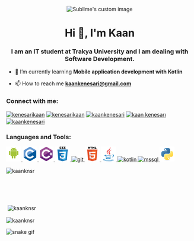 <p align="center">
  <img src="https://media.giphy.com/media/TjPipokaxYJVHPPWPY/giphy.gif?cid=ecf05e47ild20aplp5oiebgocgdcf8r9jiaaqd0xwezx5fzk&ep=v1_gifs_search&rid=giphy.gif&ct=g" alt="Sublime's custom image"/>
</p>
<h1 align="center">Hi 👋, I'm Kaan</h1>
<h3 align="center">I am an IT student at Trakya University and I am dealing with Software Development.</h3>

- 🌱 I’m currently learning **Mobile application development with Kotlin**

- 📫 How to reach me **kaankenesari@gmail.com**

<h3 align="left">Connect with me:</h3>
<p align="left">
<a href="https://twitter.com/kenesarikaan" target="blank"><img align="center" src="https://raw.githubusercontent.com/rahuldkjain/github-profile-readme-generator/master/src/images/icons/Social/twitter.svg" alt="kenesarikaan" height="30" width="40" /></a>
<a href="https://linkedin.com/in/kenesarikaan" target="blank"><img align="center" src="https://raw.githubusercontent.com/rahuldkjain/github-profile-readme-generator/master/src/images/icons/Social/linked-in-alt.svg" alt="kenesarikaan" height="30" width="40" /></a>
<a href="https://instagram.com/kaankenesari" target="blank"><img align="center" src="https://raw.githubusercontent.com/rahuldkjain/github-profile-readme-generator/master/src/images/icons/Social/instagram.svg" alt="kaankenesari" height="30" width="40" /></a>
<a href="https://www.youtube.com/c/kaan kenesarı" target="blank"><img align="center" src="https://raw.githubusercontent.com/rahuldkjain/github-profile-readme-generator/master/src/images/icons/Social/youtube.svg" alt="kaan kenesarı" height="30" width="40" /></a>
<a href="https://www.hackerrank.com/kaankenesari" target="blank"><img align="center" src="https://raw.githubusercontent.com/rahuldkjain/github-profile-readme-generator/master/src/images/icons/Social/hackerrank.svg" alt="kaankenesari" height="30" width="40" /></a>
</p>

<h3 align="left">Languages and Tools:</h3>
<p align="left"> <a href="https://developer.android.com" target="_blank" rel="noreferrer"> <img src="https://raw.githubusercontent.com/devicons/devicon/master/icons/android/android-original-wordmark.svg" alt="android" width="40" height="40"/> </a> <a href="https://www.cprogramming.com/" target="_blank" rel="noreferrer"> <img src="https://raw.githubusercontent.com/devicons/devicon/master/icons/c/c-original.svg" alt="c" width="40" height="40"/> </a> <a href="https://www.w3schools.com/cs/" target="_blank" rel="noreferrer"> <img src="https://raw.githubusercontent.com/devicons/devicon/master/icons/csharp/csharp-original.svg" alt="csharp" width="40" height="40"/> </a> <a href="https://www.w3schools.com/css/" target="_blank" rel="noreferrer"> <img src="https://raw.githubusercontent.com/devicons/devicon/master/icons/css3/css3-original-wordmark.svg" alt="css3" width="40" height="40"/> </a> <a href="https://git-scm.com/" target="_blank" rel="noreferrer"> <img src="https://www.vectorlogo.zone/logos/git-scm/git-scm-icon.svg" alt="git" width="40" height="40"/> </a> <a href="https://www.w3.org/html/" target="_blank" rel="noreferrer"> <img src="https://raw.githubusercontent.com/devicons/devicon/master/icons/html5/html5-original-wordmark.svg" alt="html5" width="40" height="40"/> </a> <a href="https://www.java.com" target="_blank" rel="noreferrer"> <img src="https://raw.githubusercontent.com/devicons/devicon/master/icons/java/java-original.svg" alt="java" width="40" height="40"/> </a> <a href="https://kotlinlang.org" target="_blank" rel="noreferrer"> <img src="https://www.vectorlogo.zone/logos/kotlinlang/kotlinlang-icon.svg" alt="kotlin" width="40" height="40"/> </a> <a href="https://www.microsoft.com/en-us/sql-server" target="_blank" rel="noreferrer"> <img src="https://www.svgrepo.com/show/303229/microsoft-sql-server-logo.svg" alt="mssql" width="40" height="40"/> </a> <a href="https://www.python.org" target="_blank" rel="noreferrer"> <img src="https://raw.githubusercontent.com/devicons/devicon/master/icons/python/python-original.svg" alt="python" width="40" height="40"/> </a> </p>

<p><img align="left" src="https://github-readme-stats.vercel.app/api/top-langs?username=kaanknsr&show_icons=true&locale=en&layout=compact" alt="kaanknsr" /></p>
<br>
<br>
<br>
<br>
<br>
<p>&nbsp;<img align="center" src="https://github-readme-stats.vercel.app/api?username=kaanknsr&show_icons=true&locale=en" alt="kaanknsr" /></p>

<p><img align="center" src="https://github-readme-streak-stats.herokuapp.com/?user=kaanknsr&" alt="kaanknsr" /></p>

![snake gif](https://github.com/kaanknsr/kaanknsr/blob/output/github-contribution-grid-snake.gif)
